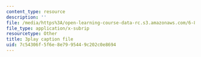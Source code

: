 ```yaml
---
content_type: resource
description: ''
file: /media/https%3A/open-learning-course-data-rc.s3.amazonaws.com/6-832-underactuated-robotics-spring-2009/7c54306f5f6e8e7995449c202c0e8694_6v3Ln2ACtqI.srt
file_type: application/x-subrip
resourcetype: Other
title: 3play caption file
uid: 7c54306f-5f6e-8e79-9544-9c202c0e8694
---
```

